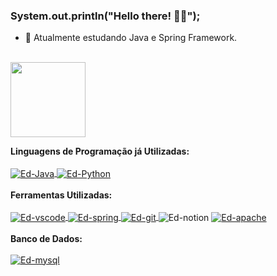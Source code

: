 ### System.out.println("Hello there! 🖖🏾");

- 🧠 Atualmente estudando Java e Spring Framework.
<br>

<div align="left">
  <a href="https://github.com/edclydson">
  <img height="120em" src="https://github-readme-stats.vercel.app/api/top-langs/?username=Edclydson&layout=compact&langs_count=8&theme=dark&locale=pt-br"/>
  </a>
</div>

<b>Linguagens de Programação já Utilizadas:</b>
<br>
<br>
<a href="https://www.oracle.com/br/java/" target="_blank">
  <img align="center" alt="Ed-Java" src="https://img.shields.io/badge/Java-ED8B00?style=for-the-badge&logo=java&logoColor=white">
</a>
<a href="https://www.python.org/" target="_blank"> 
  <img align="center" alt="Ed-Python" src="https://img.shields.io/badge/Python-3776AB?style=for-the-badge&logo=python&logoColor=white">
</a>
<br><br>
<b>Ferramentas Utilizadas:</b> <br><br>
<a href="https://code.visualstudio.com/" target="_blank">
  <img align="center" alt="Ed-vscode" src="https://img.shields.io/badge/Visual_Studio_Code-0078D4?style=for-the-badge&logo=visual%20studio%20code&logoColor=white">
</a>
<a href="https://spring.io/" target="_blank">
  <img align="center" alt="Ed-spring" src="https://img.shields.io/badge/spring-boot?style=for-the-badge&logo=spring&logoColor=white">
</a>
<a href="https://git-scm.com/" target="_blank">
  <img align="center" alt="Ed-git" src="https://img.shields.io/badge/Git-F05032?style=for-the-badge&logo=git&logoColor=white">
</a>
<a>
  <img align="center" alt="Ed-notion" src="https://img.shields.io/badge/notion-ffffff?style=for-the-badge&logo=notion&logoColor=black">
</a>
<a href="https://apache.org/" target="_blank">
  <img align="center" alt="Ed-apache" src="https://img.shields.io/badge/Apache-D22128?style=for-the-badge&logo=Apache&logoColor=white">
</a>
<br><br>
<b>Banco de Dados:</b> <br><br>
<a href="https://mysql.com/" target="_blank">
  <img align="center" alt="Ed-mysql" src="https://img.shields.io/badge/MySQL-005C84?style=for-the-badge&logo=mysql&logoColor=white">
</a>
##

